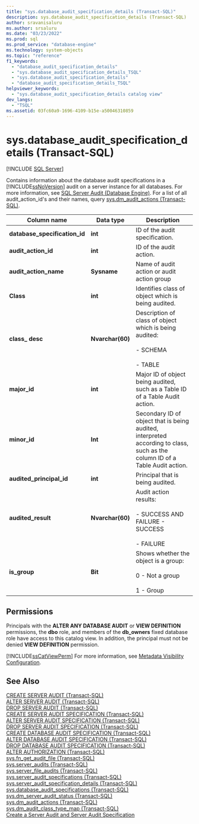 ```yaml
---
title: "sys.database_audit_specification_details (Transact-SQL)"
description: sys.database_audit_specification_details (Transact-SQL)
author: sravanisaluru
ms.author: srsaluru
ms.date: "03/23/2022"
ms.prod: sql
ms.prod_service: "database-engine"
ms.technology: system-objects
ms.topic: "reference"
f1_keywords:
  - "database_audit_specification_details"
  - "sys.database_audit_specification_details_TSQL"
  - "sys.database_audit_specification_details"
  - "database_audit_specification_details_TSQL"
helpviewer_keywords:
  - "sys.database_audit_specification_details catalog view"
dev_langs:
  - "TSQL"
ms.assetid: 03fc60a9-1696-4109-b15e-a50046310859
---
```

# sys.database_audit_specification_details (Transact-SQL)
[!INCLUDE [SQL Server](../../includes/applies-to-version/sqlserver.md)]

  Contains information about the database audit specifications in a [!INCLUDE[ssNoVersion](../../includes/ssnoversion-md.md)] audit on a server instance for all databases. For more information, see [SQL Server Audit &#40;Database Engine&#41;](../../relational-databases/security/auditing/sql-server-audit-database-engine.md). For a list of all audit_action_id's and their names, query [sys.dm_audit_actions &#40;Transact-SQL&#41;](../../relational-databases/system-dynamic-management-views/sys-dm-audit-actions-transact-sql.md).  
  
|Column name|Data type|Description|  
|-----------------|---------------|-----------------|  
|**database_specification_id**|**int**|ID of the audit specification.|  
|**audit_action_id**|**int**|ID of the audit action.|  
|**audit_action_name**|**Sysname**|Name of audit action or audit action group|  
|**Class**|**int**|Identifies class of object which is being audited.|  
|**class_ desc**|**Nvarchar(60)**|Description of class of object which is being audited:<br /><br /> - SCHEMA<br /><br /> - TABLE|  
|**major_id**|**int**|Major ID of object being audited, such as a Table ID of a Table Audit action.|  
|**minor_id**|**Int**|Secondary ID of object that is being audited, interpreted according to class, such as the column ID of a Table Audit action.|  
|**audited_principal_id**|**int**|Principal that is being audited.|  
|**audited_result**|**Nvarchar(60)**|Audit action results:<br /><br /> - SUCCESS AND FAILURE - SUCCESS<br /><br /> - FAILURE|  
|**is_group**|**Bit**|Shows whether the object is a group:<br /><br /> 0 - Not a group<br /><br /> 1 - Group|  
  
## Permissions  
 Principals with the **ALTER ANY DATABASE AUDIT** or **VIEW DEFINITION** permissions, the **dbo** role, and members of the **db_owners** fixed database role have access to this catalog view. In addition, the principal must not be denied **VIEW DEFINITION** permission.  
  
 [!INCLUDE[ssCatViewPerm](../../includes/sscatviewperm-md.md)] For more information, see [Metadata Visibility Configuration](../../relational-databases/security/metadata-visibility-configuration.md).  
  
## See Also  
 [CREATE SERVER AUDIT &#40;Transact-SQL&#41;](../../t-sql/statements/create-server-audit-transact-sql.md)   
 [ALTER SERVER AUDIT  &#40;Transact-SQL&#41;](../../t-sql/statements/alter-server-audit-transact-sql.md)   
 [DROP SERVER AUDIT  &#40;Transact-SQL&#41;](../../t-sql/statements/drop-server-audit-transact-sql.md)   
 [CREATE SERVER AUDIT SPECIFICATION &#40;Transact-SQL&#41;](../../t-sql/statements/create-server-audit-specification-transact-sql.md)   
 [ALTER SERVER AUDIT SPECIFICATION &#40;Transact-SQL&#41;](../../t-sql/statements/alter-server-audit-specification-transact-sql.md)   
 [DROP SERVER AUDIT SPECIFICATION &#40;Transact-SQL&#41;](../../t-sql/statements/drop-server-audit-specification-transact-sql.md)   
 [CREATE DATABASE AUDIT SPECIFICATION &#40;Transact-SQL&#41;](../../t-sql/statements/create-database-audit-specification-transact-sql.md)   
 [ALTER DATABASE AUDIT SPECIFICATION &#40;Transact-SQL&#41;](../../t-sql/statements/alter-database-audit-specification-transact-sql.md)   
 [DROP DATABASE AUDIT SPECIFICATION &#40;Transact-SQL&#41;](../../t-sql/statements/drop-database-audit-specification-transact-sql.md)   
 [ALTER AUTHORIZATION &#40;Transact-SQL&#41;](../../t-sql/statements/alter-authorization-transact-sql.md)   
 [sys.fn_get_audit_file &#40;Transact-SQL&#41;](../../relational-databases/system-functions/sys-fn-get-audit-file-transact-sql.md)   
 [sys.server_audits &#40;Transact-SQL&#41;](../../relational-databases/system-catalog-views/sys-server-audits-transact-sql.md)   
 [sys.server_file_audits &#40;Transact-SQL&#41;](../../relational-databases/system-catalog-views/sys-server-file-audits-transact-sql.md)   
 [sys.server_audit_specifications &#40;Transact-SQL&#41;](../../relational-databases/system-catalog-views/sys-server-audit-specifications-transact-sql.md)   
 [sys.server_audit_specification_details &#40;Transact-SQL&#41;](../../relational-databases/system-catalog-views/sys-server-audit-specification-details-transact-sql.md)   
 [sys.database_audit_specifications &#40;Transact-SQL&#41;](../../relational-databases/system-catalog-views/sys-database-audit-specifications-transact-sql.md)   
 [sys.dm_server_audit_status &#40;Transact-SQL&#41;](../../relational-databases/system-dynamic-management-views/sys-dm-server-audit-status-transact-sql.md)   
 [sys.dm_audit_actions &#40;Transact-SQL&#41;](../../relational-databases/system-dynamic-management-views/sys-dm-audit-actions-transact-sql.md)   
 [sys.dm_audit_class_type_map &#40;Transact-SQL&#41;](../../relational-databases/system-dynamic-management-views/sys-dm-audit-class-type-map-transact-sql.md)   
 [Create a Server Audit and Server Audit Specification](../../relational-databases/security/auditing/create-a-server-audit-and-server-audit-specification.md)  
  
  
